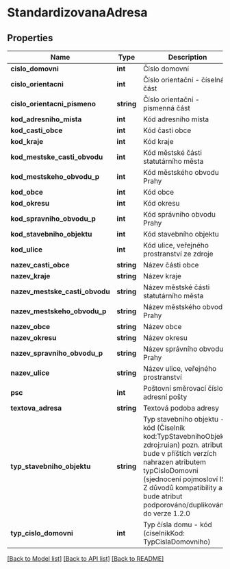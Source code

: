 # StandardizovanaAdresa

## Properties
Name | Type | Description | Notes
------------ | ------------- | ------------- | -------------
**cislo_domovni** | **int** | Číslo domovní | [optional] 
**cislo_orientacni** | **int** | Číslo orientační - číselná část | [optional] 
**cislo_orientacni_pismeno** | **string** | Číslo orientační - písmenná část | [optional] 
**kod_adresniho_mista** | **int** | Kód adresního místa | [optional] 
**kod_casti_obce** | **int** | Kód časti obce | [optional] 
**kod_kraje** | **int** | Kód kraje | [optional] 
**kod_mestske_casti_obvodu** | **int** | Kód městské části statutárního města | [optional] 
**kod_mestskeho_obvodu_p** | **int** | Kód městského obvodu Prahy | [optional] 
**kod_obce** | **int** | Kód obce | [optional] 
**kod_okresu** | **int** | Kód okresu | [optional] 
**kod_spravniho_obvodu_p** | **int** | Kód správního obvodu Prahy | [optional] 
**kod_stavebniho_objektu** | **int** | Kód stavebního objektu | [optional] 
**kod_ulice** | **int** | Kód ulice, veřejného prostranství ze zdroje | [optional] 
**nazev_casti_obce** | **string** | Název části obce | [optional] 
**nazev_kraje** | **string** | Název kraje | [optional] 
**nazev_mestske_casti_obvodu** | **string** | Název městské části statutárního města | [optional] 
**nazev_mestskeho_obvodu_p** | **string** | Název městského obvodu Prahy | [optional] 
**nazev_obce** | **string** | Název obce | [optional] 
**nazev_okresu** | **string** | Název okresu | [optional] 
**nazev_spravniho_obvodu_p** | **string** | Název správního obvodu Prahy | [optional] 
**nazev_ulice** | **string** | Název ulice, veřejného prostranství | [optional] 
**psc** | **int** | Poštovní směrovací číslo adresní pošty | [optional] 
**textova_adresa** | **string** | Textová podoba adresy | [optional] 
**typ_stavebniho_objektu** | **string** | Typ stavebního objektu - kód (Číselník kod:TypStavebnihoObjektu, zdroj:ruian) pozn. atribut bude v příštích verzích nahrazen atributem typCisloDomovni (sjednocení pojmosloví IS). Z důvodů kompatibility api bude atribut podporováno/duplikován do verze 1.2.0 | [optional] 
**typ_cislo_domovni** | **int** | Typ čísla domu - kód (ciselnikKod: TypCislaDomovniho) | [optional] 

[[Back to Model list]](../../README.md#documentation-for-models) [[Back to API list]](../../README.md#documentation-for-api-endpoints) [[Back to README]](../../README.md)

